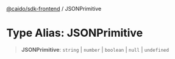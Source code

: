 [@caido/sdk-frontend](../index.md) / JSONPrimitive

# Type Alias: JSONPrimitive

> **JSONPrimitive**: `string` \| `number` \| `boolean` \| `null` \| `undefined`
